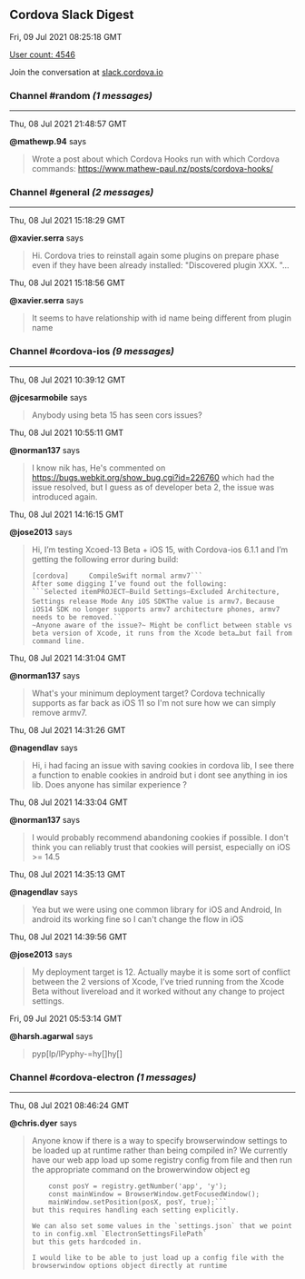 ## Cordova Slack Digest
Fri, 09 Jul 2021 08:25:18 GMT

[User count: 4546](https://cordova.slack.com/)


Join the conversation at [slack.cordova.io](http://slack.cordova.io/)

### __Channel #random__ _(1 messages)_
---

Thu, 08 Jul 2021 21:48:57 GMT

__@mathewp.94__ says 
> Wrote a post about which Cordova Hooks run with which Cordova commands: <https://www.mathew-paul.nz/posts/cordova-hooks/>
> 

### __Channel #general__ _(2 messages)_
---

Thu, 08 Jul 2021 15:18:29 GMT

__@xavier.serra__ says 
> Hi. Cordova tries to reinstall again some plugins on prepare phase even if they have been already installed: "Discovered plugin XXX. "...
> 

Thu, 08 Jul 2021 15:18:56 GMT

__@xavier.serra__ says 
> It seems to have relationship with id name being different from plugin name
> 

### __Channel #cordova-ios__ _(9 messages)_
---

Thu, 08 Jul 2021 10:39:12 GMT

__@jcesarmobile__ says 
> Anybody using beta 15 has seen cors issues?
> 

Thu, 08 Jul 2021 10:55:11 GMT

__@norman137__ says 
> I know nik has, He's commented on <https://bugs.webkit.org/show_bug.cgi?id=226760> which had the issue resolved, but I guess as of developer beta 2, the issue was introduced again.
> 

Thu, 08 Jul 2021 14:16:15 GMT

__@jose2013__ says 
> Hi, I’m testing Xcoed-13 Beta + iOS 15, with Cordova-ios 6.1.1 and I’m getting the following error during build:
> ```[cordova] The following build commands failed:
> [cordova] 	CompileSwift normal armv7```
> After some digging I’ve found out the following:
> ```Selected itemPROJECT—Build Settings—Excluded Architecture, Settings release Mode Any iOS SDKThe value is armv7，Because iOS14 SDK no longer supports armv7 architecture phones, armv7 needs to be removed.```
> ~Anyone aware of the issue?~ Might be conflict between stable vs beta version of Xcode, it runs from the Xcode beta…but fail from command line.
> 

Thu, 08 Jul 2021 14:31:04 GMT

__@norman137__ says 
> What's your minimum deployment target? Cordova technically supports as far back as iOS 11 so I'm not sure how we can simply remove armv7.
> 

Thu, 08 Jul 2021 14:31:26 GMT

__@nagendlav__ says 
> Hi, i had facing an issue with saving cookies in cordova lib, I see there a function to enable cookies in android but i dont see anything in ios lib. Does anyone has similar experience ?
> 

Thu, 08 Jul 2021 14:33:04 GMT

__@norman137__ says 
> I would probably recommend abandoning cookies if possible. I don't think you can reliably trust that cookies will persist, especially on iOS &gt;= 14.5
> 

Thu, 08 Jul 2021 14:35:13 GMT

__@nagendlav__ says 
> Yea but we were using one common library for iOS and Android, In android its working fine so I can't change the flow in iOS
> 

Thu, 08 Jul 2021 14:39:56 GMT

__@jose2013__ says 
> My deployment target is 12.
> Actually maybe it is some sort of conflict between the 2 versions of Xcode, I’ve tried running from the Xcode Beta without livereload and it worked without any change to project settings.
> 

Fri, 09 Jul 2021 05:53:14 GMT

__@harsh.agarwal__ says 
> pyp[lp/lPyphy-=hy[]hy\[]
> 

### __Channel #cordova-electron__ _(1 messages)_
---

Thu, 08 Jul 2021 08:46:24 GMT

__@chris.dyer__ says 
> Anyone know if there is a way to specify browserwindow settings to be loaded up at runtime rather than being compiled in?
> We currently have our web app load up some registry config from file and then run the appropriate command on the browerwindow object
> eg
> ```    const posX = registry.getNumber('app', 'x');
>     const posY = registry.getNumber('app', 'y');
>     const mainWindow = BrowserWindow.getFocusedWindow();
>     mainWindow.setPosition(posX, posY, true);```
> but this requires handling each setting explicitly.
> 
> We can also set some values in the `settings.json` that we point to in config.xml `ElectronSettingsFilePath`
> but this gets hardcoded in.
> 
> I would like to be able to just load up a config file with the browserwindow options object directly at runtime
> 
